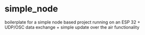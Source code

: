 # simple_node

boilerplate for a simple node based project running on an ESP 32 + UDP/OSC data exchange + simple update over the air functionality
